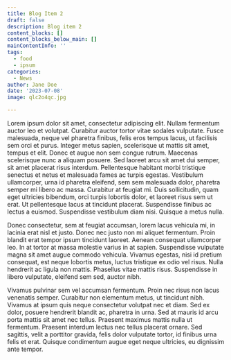```yaml
---
title: Blog Item 2
draft: false
description: Blog item 2
content_blocks: []
content_blocks_below_main: []
mainContentInfo: ''
tags:
  - food
  - ipsum
categories:
  - News
author: Jane Doe
date: '2023-07-08'
image: qlc2o4qc.jpg

---
```


Lorem ipsum dolor sit amet, consectetur adipiscing elit. Nullam fermentum auctor leo et volutpat. Curabitur auctor tortor vitae sodales vulputate. Fusce malesuada, neque vel pharetra finibus, felis eros tempus lacus, ut facilisis sem orci et purus. Integer metus sapien, scelerisque ut mattis sit amet, tempus et elit. Donec et augue non sem congue rutrum. Maecenas scelerisque nunc a aliquam posuere. Sed laoreet arcu sit amet dui semper, sit amet placerat risus interdum. Pellentesque habitant morbi tristique senectus et netus et malesuada fames ac turpis egestas. Vestibulum ullamcorper, urna id pharetra eleifend, sem sem malesuada dolor, pharetra semper mi libero ac massa. Curabitur at feugiat mi. Duis sollicitudin, quam eget ultricies bibendum, orci turpis lobortis dolor, et laoreet risus sem ut erat. Ut pellentesque lacus at tincidunt placerat. Suspendisse finibus ac lectus a euismod. Suspendisse vestibulum diam nisi. Quisque a metus nulla.

Donec consectetur, sem at feugiat accumsan, lorem lacus vehicula mi, in lacinia erat nisl et justo. Donec nec justo non mi aliquet fermentum. Proin blandit erat tempor ipsum tincidunt laoreet. Aenean consequat ullamcorper leo. In at tortor at massa molestie varius in at sapien. Suspendisse vulputate magna sit amet augue commodo vehicula. Vivamus egestas, nisi id pretium consequat, est neque lobortis metus, luctus tristique ex odio vel risus. Nulla hendrerit ac ligula non mattis. Phasellus vitae mattis risus. Suspendisse in libero vulputate, eleifend sem sed, auctor nibh.

Vivamus pulvinar sem vel accumsan fermentum. Proin nec risus non lacus venenatis semper. Curabitur non elementum metus, ut tincidunt nibh. Vivamus at ipsum quis neque consectetur volutpat nec et diam. Sed ex dolor, posuere hendrerit blandit ac, pharetra in urna. Sed at mauris id arcu porta mattis sit amet nec tellus. Praesent maximus mattis nulla ut fermentum. Praesent interdum lectus nec tellus placerat ornare. Sed sagittis, velit a porttitor gravida, felis dolor vulputate tortor, id finibus urna felis et erat. Quisque condimentum augue eget neque ultricies, eu dignissim ante tempor. 
